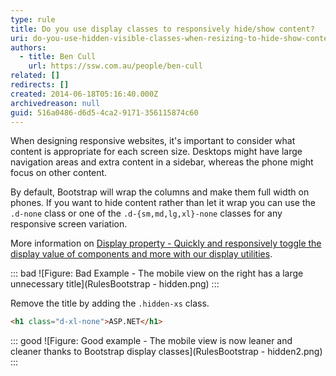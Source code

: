 ```yaml
---
type: rule
title: Do you use display classes to responsively hide/show content?
uri: do-you-use-hidden-visible-classes-when-resizing-to-hide-show-content
authors:
  - title: Ben Cull
    url: https://ssw.com.au/people/ben-cull
related: []
redirects: []
created: 2014-06-18T05:16:40.000Z
archivedreason: null
guid: 516a0486-d6d5-4ca2-9171-356115874c60
---
```

When designing responsive websites, it's important to consider what content is appropriate for each screen size. Desktops might have large navigation areas and extra content in a sidebar, whereas the phone might focus on other content.

<!--endintro-->

By default, Bootstrap will wrap the columns and make them full width on phones. If you want to hide content rather than let it wrap you can use the `.d-none` class or one of the `.d-{sm,md,lg,xl}-none` classes for any responsive screen variation.

More information on [Display property - Quickly and responsively toggle the display value of components and more with our display utilities](https://getbootstrap.com/docs/4.0/utilities/display/#how-it-works).

::: bad
![Figure: Bad Example - The mobile view on the right has a large unnecessary title](RulesBootstrap - hidden.png)
:::

Remove the title by adding the `.hidden-xs` class.

``` html
<h1 class="d-xl-none">ASP.NET</h1>
```
::: good
![Figure: Good example - The mobile view is now leaner and cleaner thanks to Bootstrap display classes](RulesBootstrap - hidden2.png)
:::
